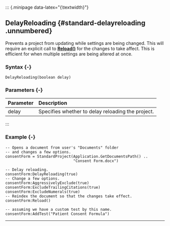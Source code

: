 ::: {.minipage data-latex="{\textwidth}"}
## DelayReloading {#standard-delayreloading .unnumbered}

Prevents a project from updating while settings are being changed. 
This will require an explicit call to **[Reload()](#standard-reload)** for the changes to take affect.
This is efficient for when multiple settings are being altered at once.

### Syntax {-}

```{sql}
DelayReloading(boolean delay)
```

### Parameters {-}

**Parameter** | **Description**
| :-- | :-- |
delay | Specifies whether to delay reloading the project.
:::

### Example {-}

```{sql}
-- Opens a document from user's "Documents" folder
-- and changes a few options.
consentForm = StandardProject(Application.GetDocumentsPath() ..
                              "Consent Form.docx")

-- Delay reloading.
consentForm:DelayReloading(true)
-- Change a few options.
consentForm:AggressivelyExclude(true)
consentForm:ExcludeTrailingCitations(true)
consentForm:ExcludeNumerals(true)
-- Reindex the document so that the changes take effect.
consentForm:Reload()

-- assuming we have a custom test by this name.
consentForm:AddTest("Patient Consent Formula")
```

***
